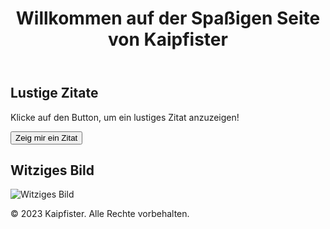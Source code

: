 <!DOCTYPE html>
<html lang="en">
<head>
    <meta charset="UTF-8">
    <meta name="viewport" content="width=device-width, initial-scale=1.0">
    <title>Lustige und Spaßige Webseite</title>
    <link rel="stylesheet" href="style.css">
</head>
<body>
    <header>
        <h1>Willkommen auf der Spaßigen Seite von Kaipfister</h1>
    </header>
    <main>
        <section>
            <h2>Lustige Zitate</h2>
            <div id="quoteContainer">
                <p id="quote">Klicke auf den Button, um ein lustiges Zitat anzuzeigen!</p>
                <button id="quoteButton">Zeig mir ein Zitat</button>
            </div>
        </section>
        <section>
            <h2>Witziges Bild</h2>
            <div id="imageContainer">
                <img src="funny-image.jpg" alt="Witziges Bild">
            </div>
        </section>
    </main>
    <footer>
        <p>&copy; 2023 Kaipfister. Alle Rechte vorbehalten.</p>
    </footer>
    <script src="script.js"></script>
</body>
</html>
